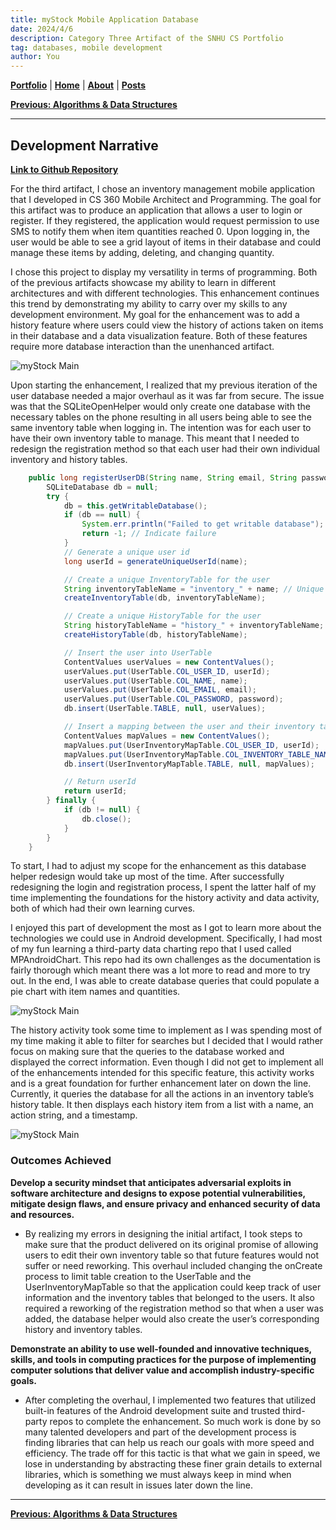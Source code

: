 ```yaml
---
title: myStock Mobile Application Database 
date: 2024/4/6
description: Category Three Artifact of the SNHU CS Portfolio
tag: databases, mobile development
author: You
---
```


[**Portfolio**](/portfolio) | [**Home**](/) | [**About**](/about) | [**Posts**](/posts)

[**Previous: Algorithms & Data Structures**](/portfolio/artifact2) 

---

## Development Narrative

[**Link to Github Repository**](https://github.com/gurulantern/myStock-mobile-app)

For the third artifact, I chose an inventory management mobile application that I developed in CS 360 Mobile Architect and Programming. The goal for this artifact was to produce an application that allows a user to login or register. If they registered, the application would request permission to use SMS to notify them when item quantities reached 0. Upon logging in, the user would be able to see a grid layout of items in their database and could manage these items by adding, deleting, and changing quantity. 

I chose this project to display my versatility in terms of programming. Both of the previous artifacts showcase my ability to learn in different architectures and with different technologies. This enhancement continues this trend by demonstrating my ability to carry over my skills to any development environment. My goal for the enhancement was to add a history feature where users could view the history of actions taken on items in their database and a data visualization feature. Both of these features require more database interaction than the unenhanced artifact.

![myStock Main](/images/myStock_main.jpg)

Upon starting the enhancement, I realized that my previous iteration of the user database needed a major overhaul as it was far from secure. The issue was that the SQLiteOpenHelper would only create one database with the necessary tables on the phone resulting in all users being able to see the same inventory table when logging in. The intention was for each user to have their own inventory table to manage. This meant that I needed to redesign the registration method so that each user had their own individual inventory and history tables.

```java
    public long registerUserDB(String name, String email, String password) {
        SQLiteDatabase db = null;
        try {
            db = this.getWritableDatabase();
            if (db == null) {
                System.err.println("Failed to get writable database");
                return -1; // Indicate failure
            }
            // Generate a unique user id
            long userId = generateUniqueUserId(name);

            // Create a unique InventoryTable for the user
            String inventoryTableName = "inventory_" + name; // Unique name
            createInventoryTable(db, inventoryTableName);

            // Create a unique HistoryTable for the user
            String historyTableName = "history_" + inventoryTableName; // Unique name
            createHistoryTable(db, historyTableName);

            // Insert the user into UserTable
            ContentValues userValues = new ContentValues();
            userValues.put(UserTable.COL_USER_ID, userId);
            userValues.put(UserTable.COL_NAME, name);
            userValues.put(UserTable.COL_EMAIL, email);
            userValues.put(UserTable.COL_PASSWORD, password);
            db.insert(UserTable.TABLE, null, userValues);

            // Insert a mapping between the user and their inventory table
            ContentValues mapValues = new ContentValues();
            mapValues.put(UserInventoryMapTable.COL_USER_ID, userId);
            mapValues.put(UserInventoryMapTable.COL_INVENTORY_TABLE_NAME, inventoryTableName);
            db.insert(UserInventoryMapTable.TABLE, null, mapValues);

            // Return userId
            return userId;
        } finally {
            if (db != null) {
                db.close();
            }
        }
    }
```

To start, I had to adjust my scope for the enhancement as this database helper redesign would take up most of the time. After successfully redesigning the login and registration process, I spent the latter half of my time implementing the foundations for the history activity and data activity, both of which had their own learning curves. 

I enjoyed this part of development the most as I got to learn more about the technologies we could use in Android development. Specifically, I had most of my fun learning a third-party data charting repo that I used called MPAndroidChart. This repo had its own challenges as the documentation is fairly thorough which meant there was a lot more to read and more to try out. In the end, I was able to create database queries that could populate a pie chart with item names and quantities. 

![myStock Main](/images/myStock_pie.jpg)

The history activity took some time to implement as I was spending most of my time making it able to filter for searches but I decided that I would rather focus on making sure that the queries to the database worked and displayed the correct information.  Even though I did not get to implement all of the enhancements intended for this specific feature, this activity works and is a great foundation for further enhancement later on down the line. Currently, it queries the database for all the actions in an inventory table’s history table. It then displays each history item from a list with a name, an action string, and a timestamp.

![myStock Main](/images/myStock_history.jpg)


### Outcomes Achieved

**Develop a security mindset that anticipates adversarial exploits in software architecture and designs to expose potential vulnerabilities, mitigate design flaws, and ensure privacy and enhanced security of data and resources.**

- By realizing my errors in designing the initial artifact, I took steps to make sure that the product delivered on its original promise of allowing users to edit their own inventory table so that future features would not suffer or need reworking. This overhaul included changing the onCreate process to limit table creation to the UserTable and the UserInventoryMapTable so that the application could keep track of user information and the inventory tables that belonged to the users. It also required a reworking of the registration method so that when a user was added, the database helper would also create the user’s corresponding history and inventory tables. 

**Demonstrate an ability to use well-founded and innovative techniques, skills, and tools in computing practices for the purpose of implementing computer solutions that deliver value and accomplish industry-specific goals.**  

- After completing the overhaul, I implemented two features that utilized built-in features of the Android development suite and trusted third-party repos to complete the enhancement. So much work is done by so many talented developers and part of the development process is finding libraries that can help us reach our goals with more speed and efficiency. The trade off for this tactic is that what we gain in speed, we lose in understanding by abstracting these finer grain details to external libraries, which is something we must always keep in mind when developing as it can result in issues later down the line.    

---

[**Previous: Algorithms & Data Structures**](/portfolio/artifact2)

